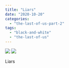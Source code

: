 ```yaml
---
title: "Liars"
date: "2020-10-20"
categories: 
  - "the-last-of-us-part-2"
tags: 
  - "black-and-white"
  - "the-last-of-us"
---
```


[![](images/Liars-scaled-1.jpg)](images/Liars-scaled-1.jpg)
[![](images/Liars-scaled-1.jpg)](images/Liars-scaled-1.jpg)

Liars
